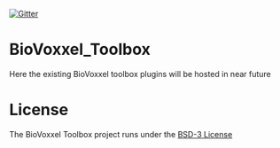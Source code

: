 [![Gitter](https://badges.gitter.im/Join%20Chat.svg)](https://gitter.im/biovoxxel/BioVoxxel_Toolbox?utm_source=badge&utm_medium=badge&utm_campaign=pr-badge)


# BioVoxxel_Toolbox

Here the existing BioVoxxel toolbox plugins will be hosted in near future

# License
The BioVoxxel Toolbox project runs under the [BSD-3 License](./LICENSE)

